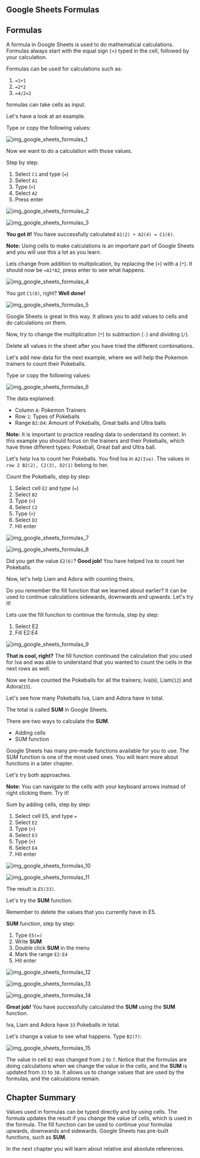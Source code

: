 Google Sheets Formulas
---
Formulas
---
A formula in Google Sheets is used to do mathematical calculations. Formulas always start with the equal sign (=) typed in the cell, followed by your calculation.

Formulas can be used for calculations such as:

1. `=1+1`
2. `=2*2`
3. `=4/2=2`

formulas can take cells as input.

Let's have a look at an example.

Type or copy the following values:

![img_google_sheets_formulas_1](https://user-images.githubusercontent.com/47166768/191952822-d26c6062-36a9-4af0-9834-78b4f7632109.png)



Now we want to do a calculation with those values.

Step by step:

1. Select `C1` and type (`=`)
2. Select `A1`
3. Type (`+`)
4. Select `A2`
5. Press enter

![img_google_sheets_formulas_2](https://user-images.githubusercontent.com/47166768/191952952-6dcd2bec-14e1-4493-b2a9-3b2487a1396a.png)


![img_google_sheets_formulas_3](https://user-images.githubusercontent.com/47166768/191952964-1b0a42c8-4f60-4670-877b-cdddd26d7808.png)

**You got it!** You have successfully calculated `A1(2) + A2(4) = C1(6)`.

**Note:** Using cells to make calculations is an important part of Google Sheets and you will use this a lot as you learn.


Lets change from addition to multiplication, by replacing the (`+`) with a (`*`). It should now be `=A1*A2`, press enter to see what happens.

![img_google_sheets_formulas_4](https://user-images.githubusercontent.com/47166768/191953331-b8464eb3-45fa-421c-ab55-58d3cf4c4e60.png)

You got `C1(8)`, right? **Well done!**

![img_google_sheets_formulas_5](https://user-images.githubusercontent.com/47166768/191953401-d74b8759-4768-49ae-853e-a4cefad47d90.png)


Google Sheets is great in this way. It allows you to add values to cells and do calculations on them.

Now, try to change the multiplication (`*`) to subtraction (`-`) and dividing (`/`).

Delete all values in the sheet after you have tried the different combinations.

Let's add new data for the next example, where we will help the Pokemon trainers to count their Pokeballs.

Type or copy the following values:

![img_google_sheets_formulas_6](https://user-images.githubusercontent.com/47166768/191953513-4a7ebfdf-0954-4e04-927c-e3ac4fbcbc92.png)



The data explained:

- Column `A`: Pokemon Trainers
- Row `1`: Types of Pokeballs
- Range `B2:D4`: Amount of Pokeballs, Great balls and Ultra balls


**Note:** It is important to practice reading data to understand its context. In this example you should focus on the trainers and their Pokeballs, which have three different types: Pokeball, Great ball and Ultra ball.

Let's help Iva to count her Pokeballs. You find Iva in `A2(Iva)`. The values in `row 2 B2(2), C2(3), D2(1)` belong to her.

Count the Pokeballs, step by step:

1. Select cell `E2` and type (`=`)
2. Select `B2`
3. Type (`+`)
4. Select `C2`
5. Type (`+`)
6. Select `D2`
7. Hit enter


![img_google_sheets_formulas_7](https://user-images.githubusercontent.com/47166768/191953975-08bbf037-34e3-413f-a3f9-e5a1a239bce8.png)

![img_google_sheets_formulas_8](https://user-images.githubusercontent.com/47166768/191954009-94f75c8b-a360-45bf-9fb5-bdc4cb19022e.png)


Did you get the value `E2(6)`? **Good job!** You have helped Iva to count her Pokeballs.

Now, let's help Liam and Adora with counting theirs.

Do you remember the fill function that we learned about earlier? It can be used to continue calculations sidewards, downwards and upwards. Let's try it!

Lets use the fill function to continue the formula, step by step:

1. Select E2
2. Fill E2:E4


![img_google_sheets_formulas_9](https://user-images.githubusercontent.com/47166768/191954401-a9738943-b2ff-4fe7-abec-2b61de0bad21.png)


**That is cool, right?** The fill function continued the calculation that you used for Iva and was able to understand that you wanted to count the cells in the next rows as well.

Now we have counted the Pokeballs for all the trainers; Iva(`6`), Liam(`12`) and Adora(`15`).

Let's see how many Pokeballs Iva, Liam and Adora have in total.

The total is called **SUM** in Google Sheets.

There are two ways to calculate the **SUM**.

- Adding cells
- SUM function

Google Sheets has many pre-made functions available for you to use. The SUM function is one of the most used ones. You will learn more about functions in a later chapter.

Let's try both approaches.



**Note:** You can navigate to the cells with your keyboard arrows instead of right clicking them. Try it!

Sum by adding cells, step by step:

1. Select cell E5, and type `=`
2. Select `E2`
3. Type (`+`)
4. Select `E3`
5. Type (`+`)
6. Select `E4`
7. Hit enter

![img_google_sheets_formulas_10](https://user-images.githubusercontent.com/47166768/191955077-dfbdac4b-cfd1-4d5c-9e43-df67d92a3eac.png)


![img_google_sheets_formulas_11](https://user-images.githubusercontent.com/47166768/191955087-c04d8544-69de-43ec-a29b-bb91b4f9c935.png)


The result is `E5(33)`.

Let's try the **SUM** function.

Remember to delete the values that you currently have in E5.

**SUM** function, step by step:

1. Type `E5(=)`
2. Write **SUM**
3. Double click **SUM** in the menu
4. Mark the range `E2:E4`
5. Hit enter

![img_google_sheets_formulas_12](https://user-images.githubusercontent.com/47166768/191955497-133cc00d-39e6-4d73-b554-67da5def872e.png)


![img_google_sheets_formulas_13](https://user-images.githubusercontent.com/47166768/191955532-32880429-d516-4dfc-b742-b0aa678e865e.png)


![img_google_sheets_formulas_14](https://user-images.githubusercontent.com/47166768/191955952-be993f67-2692-43ff-9169-848446909b93.png)



**Great job!** You have successfully calculated the **SUM** using the **SUM** function.

Iva, Liam and Adora have `33` Pokeballs in total.

Let's change a value to see what happens. Type `B2(7)`:

![img_google_sheets_formulas_15](https://user-images.githubusercontent.com/47166768/191956063-9fbe0ac7-fbfc-4c73-bcd9-4b9752f97fd0.png)

The value in cell `B2` was changed from `2` to `7`. Notice that the formulas are doing calculations when we change the value in the cells, and the **SUM** is updated from `33` to `38`. It allows us to change values that are used by the formulas, and the calculations remain.



Chapter Summary
---
Values used in formulas can be typed directly and by using cells. The formula updates the result if you change the value of cells, which is used in the formula. The fill function can be used to continue your formulas upwards, downwards and sidewards. Google Sheets has pre-built functions, such as **SUM**.

In the next chapter you will learn about relative and absolute references.

